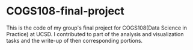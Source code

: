 # COGS108-final-project

This is the code of my group's final project for COGS108(Data Science in Practice) at UCSD.
I contributed to part of the analysis and visualization tasks and the write-up of then corresponding portions.
